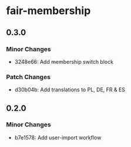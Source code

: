 # fair-membership

## 0.3.0

### Minor Changes

- 3248e66: Add membership switch block

### Patch Changes

- d30b04b: Add translations to PL, DE, FR & ES

## 0.2.0

### Minor Changes

- b7e1578: Add user-import workflow
